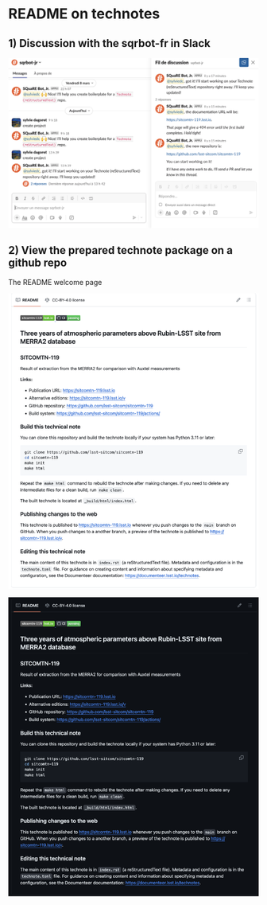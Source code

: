 # README on technotes



## 1) Discussion with the sqrbot-fr in Slack

![Direct link access to sqrbot-jr in slack](./Figs/Combined-QA-sqrbot-jr-slack.png)




## 2) View the prepared technote package on a github repo

The README welcome page

![Welcome README page  on github describing HowTo make the note](./Figs/CreatedGitHubWelcomeREADMEWhite.png)




![Wecome README page on github showing the list of files](./Figs/CreatedWebPageTechnote.png)


